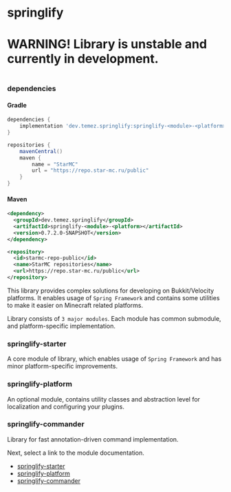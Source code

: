 # springlify

# WARNING! Library is unstable and currently in development.

<a href="https://repo.star-mc.ru/#/public/dev/temez/springlify">
    <img src="https://repo.star-mc.ru/api/badge/latest/public/dev/temez/springlify/springlify-platform?color=40c14a&name=Lastest version&prefix=v"  alt=""/>
</a>

### dependencies

#### Gradle

````groovy
dependencies {
    implementation 'dev.temez.springlify:springlify-<module>-<platform>:0.7.2.0-SNAPSHOT'
}

repositories {
    mavenCentral()
    maven {
        name = "StarMC"
        url = "https://repo.star-mc.ru/public"
    }
}
````
#### Maven

```xml
<dependency>
  <groupId>dev.temez.springlify</groupId>
  <artifactId>springlify-<module>-<platform></artifactId>
  <version>0.7.2.0-SNAPSHOT</version>
</dependency>

<repository>
  <id>starmc-repo-public</id>
  <name>StarMC repositories</name>
  <url>https://repo.star-mc.ru/public</url>
</repository>
```

This library provides complex solutions for developing on Bukkit/Velocity platforms. It enables usage
of `Spring Framework` and contains some utilities to make it easier on Minecraft related platforms.

Library consists of `3 major modules`. Each module has common submodule, and platform-specific implementation.

### springlify-starter

A core module of library, which enables usage of `Spring Framework` and has minor platform-specific improvements.

### springlify-platform

An optional module, contains utility classes and abstraction level for localization and configuring your plugins.

### springlify-commander

Library for fast annotation-driven command implementation.

Next, select a link to the module documentation.

- [springlify-starter](/springlify-starter/README.md)
- [springlify-platform](/springlify-platform/README.md)
- [springlify-commander](/springlify-commander/README.md)

